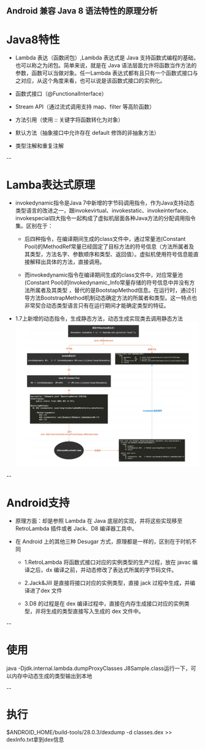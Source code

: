 Android 兼容 Java 8 语法特性的原理分析
--

# Java8特性


- Lambda 表达（函数闭包）,Lambda 表达式是 Java 支持函数式编程的基础，也可以称之为闭包。简单来说，就是在 Java 语法层面允许将函数当作方法的参数，函数可以当做对象。任一Lambda 表达式都有且只有一个函数式接口与之对应，从这个角度来看，也可以说是该函数式接口的实例化。


- 函数式接口（@FunctionalInterface）


- Stream API（通过流式调用支持 map、filter 等高阶函数）


- 方法引用（使用 :: 关键字将函数转化为对象）


- 默认方法（抽象接口中允许存在 default 修饰的非抽象方法）


- 类型注解和重复注解



--

# Lamba表达式原理


- invokedynamic指令是Java 7中新增的字节码调用指令，作为Java支持动态类型语言的改进之一，跟invokevirtual、invokestatic、invokeinterface、invokespecial四大指令一起构成了虚拟机层面各种Java方法的分配调用指令集。区别在于：


    - 后四种指令，在编译期间生成的class文件中，通过常量池(Constant Pool)的MethodRef常量已经固定了目标方法的符号信息（方法所属者及其类型，方法名字、参数顺序和类型、返回值）。虚拟机使用符号信息能直接解释出具体的方法，直接调用。


    - 而invokedynamic指令在编译期间生成的class文件中，对应常量池(Constant Pool)的Invokedynamic_Info常量存储的符号信息中并没有方法所属者及其类型 ，替代的是BootstapMethod信息。在运行时，通过引导方法BootstrapMethod机制动态确定方法的所属者和类型。这一特点也非常契合动态类型语言只有在运行期间才能确定类型的特征。


- 1.7上新增的动态指令，生成静态方法，动态生成实现类去调用静态方法
![](./1.jpg)


--

# Android支持


- 原理方面：却是参照 Lambda 在 Java 底层的实现，并将这些实现移至RetroLambda 插件或者 Jack、D8 编译器工具中。


- 在 Android 上的其他三种 Desugar 方式，原理都是一样的，区别在于时机不同


    - 1.RetroLambda 将函数式接口对应的实例类型的生产过程，放在 javac 编译之后，dx 编译之前，并动态修改了表达式所属的字节码文件。


    - 2.Jack&Jill 是直接将接口对应的实例类型，直接 jack 过程中生成，并编译进了dex 文件


    - 3.D8 的过程是在 dex 编译过程中，直接在内存生成接口对应的实例类型，并将生成的类型直接写入生成的 dex 文件中。



--

# 使用
java -Djdk.internal.lambda.dumpProxyClasses J8Sample.class运行一下，可以内存中动态生成的类型输出到本地



--

# 执行
$ANDROID_HOME/build-tools/28.0.3/dexdump -d classes.dex >> dexInfo.txt拿到dex信息

